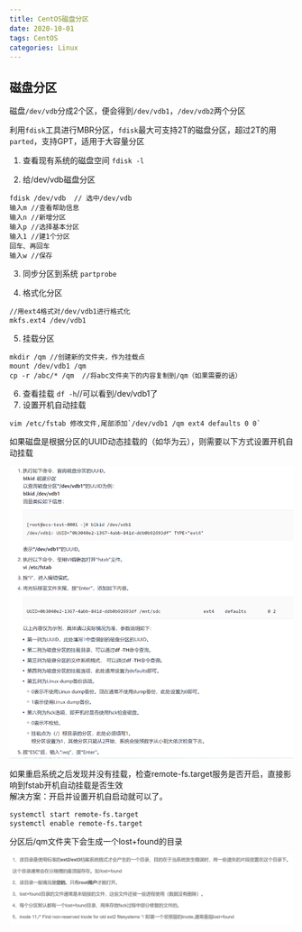 ```yaml
---
title: CentOS磁盘分区
date: 2020-10-01
tags: CentOS
categories: Linux
---
```

## 磁盘分区

磁盘`/dev/vdb`分成2个区，便会得到`/dev/vdb1`，`/dev/vdb2`两个分区

利用`fdisk`工具进行MBR分区，`fdisk`最大可支持2T的磁盘分区，超过2T的用`parted`，支持GPT，适用于大容量分区

1. 查看现有系统的磁盘空间
    `fdisk -l`

2. 给/dev/vdb磁盘分区
  ```
  fdisk /dev/vdb  // 选中/dev/vdb
  输入m //查看帮助信息
  输入n //新增分区
  输入p //选择基本分区
  输入1 //建1个分区
  回车、再回车
  输入w //保存
  ```
3. 同步分区到系统
    `partprobe`

4. 格式化分区
```
//用ext4格式对/dev/vdb1进行格式化
mkfs.ext4 /dev/vdb1
```
5. 挂载分区
```
mkdir /qm //创建新的文件夹，作为挂载点
mount /dev/vdb1 /qm
cp -r /abc/* /qm  //将abc文件夹下的内容复制到/qm（如果需要的话）
```
6. 查看挂载
`df -h`//可以看到/dev/vdb1了
7. 设置开机自动挂载
```
vim /etc/fstab 修改文件,尾部添加`/dev/vdb1 /qm ext4 defaults 0 0`
```
如果磁盘是根据分区的UUID动态挂载的（如华为云），则需要以下方式设置开机自动挂载

![开机自动挂载磁盘分区](../image/CentOS/MountDiskPartitions.png)



如果重启系统之后发现并没有挂载，检查remote-fs.target服务是否开启，直接影响到fstab开机自动挂载是否生效  
解决方案：开启并设置开机自启动就可以了。

```
systemctl start remote-fs.target
systemctl enable remote-fs.target
```



分区后/qm文件夹下会生成一个lost+found的目录

![lost+found](../image/CentOS/lostfound.png)

















